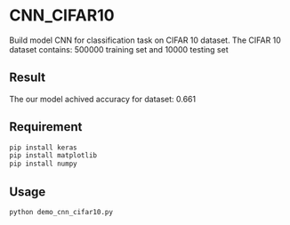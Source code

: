 # CNN_CIFAR10
Build model CNN for classification task on CIFAR 10 dataset.
The CIFAR 10 dataset contains: 500000 training set and 10000 testing set

## Result
The our model achived accuracy for dataset: 0.661

## Requirement

```bash
pip install keras
pip install matplotlib
pip install numpy
```
## Usage

```python
python demo_cnn_cifar10.py
```
